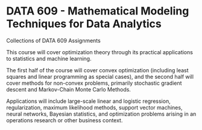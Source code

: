 # DATA 609 - Mathematical Modeling Techniques for Data Analytics

Collections of DATA 609 Assignments

This course will cover optimization theory through its practical applications to statistics and machine learning. 

The first half of the course will cover convex optimization (including least squares and linear programming as special cases), and the second half will cover methods for non-convex problems, primarily stochastic gradient descent and Markov-Chain Monte Carlo Methods. 

Applications will include large-scale linear and logistic regression, regularization, maximum likelihood methods, support vector machines, neural networks, Bayesian statistics, and optimization problems arising in an operations research or other business context. 
